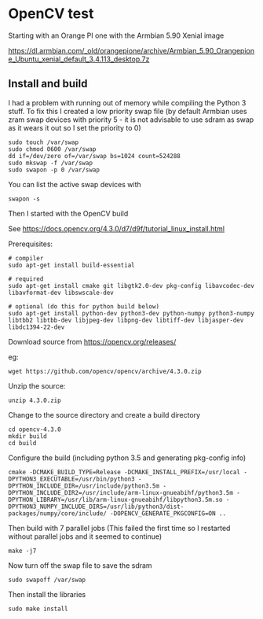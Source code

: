 # OpenCV test

Starting with an Orange PI one with the Armbian 5.90 Xenial image

https://dl.armbian.com/_old/orangepione/archive/Armbian_5.90_Orangepione_Ubuntu_xenial_default_3.4.113_desktop.7z

## Install and build

I had a problem with running out of memory while compiling the Python 3 stuff. To fix this I created a low priority swap file (by default Armbian uses zram swap devices with priority 5 - it is not advisable to use sdram as swap as it wears it out so I set the priority to 0)

```
sudo touch /var/swap
sudo chmod 0600 /var/swap
dd if=/dev/zero of=/var/swap bs=1024 count=524288
sudo mkswap -f /var/swap
sudo swapon -p 0 /var/swap
```

You can list the active swap devices with

```
swapon -s
```

Then I started with the OpenCV build

See https://docs.opencv.org/4.3.0/d7/d9f/tutorial_linux_install.html

Prerequisites:

```
# compiler
sudo apt-get install build-essential

# required
sudo apt-get install cmake git libgtk2.0-dev pkg-config libavcodec-dev libavformat-dev libswscale-dev

# optional (do this for python build below)
sudo apt-get install python-dev python3-dev python-numpy python3-numpy libtbb2 libtbb-dev libjpeg-dev libpng-dev libtiff-dev libjasper-dev libdc1394-22-dev
```

Download source from https://opencv.org/releases/

eg:

```
wget https://github.com/opencv/opencv/archive/4.3.0.zip
```

Unzip the source:

```
unzip 4.3.0.zip
```

Change to the source directory and create a build directory

```
cd opencv-4.3.0
mkdir build
cd build
```

Configure the build (including python 3.5 and generating pkg-config info)

```
cmake -DCMAKE_BUILD_TYPE=Release -DCMAKE_INSTALL_PREFIX=/usr/local -DPYTHON3_EXECUTABLE=/usr/bin/python3 -DPYTHON_INCLUDE_DIR=/usr/include/python3.5m -DPYTHON_INCLUDE_DIR2=/usr/include/arm-linux-gnueabihf/python3.5m -DPYTHON_LIBRARY=/usr/lib/arm-linux-gnueabihf/libpython3.5m.so -DPYTHON3_NUMPY_INCLUDE_DIRS=/usr/lib/python3/dist-packages/numpy/core/include/ -DOPENCV_GENERATE_PKGCONFIG=ON ..
```

Then build with 7 parallel jobs (This failed the first time so I restarted without parallel jobs and it seemed to continue)

```
make -j7
```

Now turn off the swap file to save the sdram

```
sudo swapoff /var/swap
```

Then install the libraries

```
sudo make install
```
